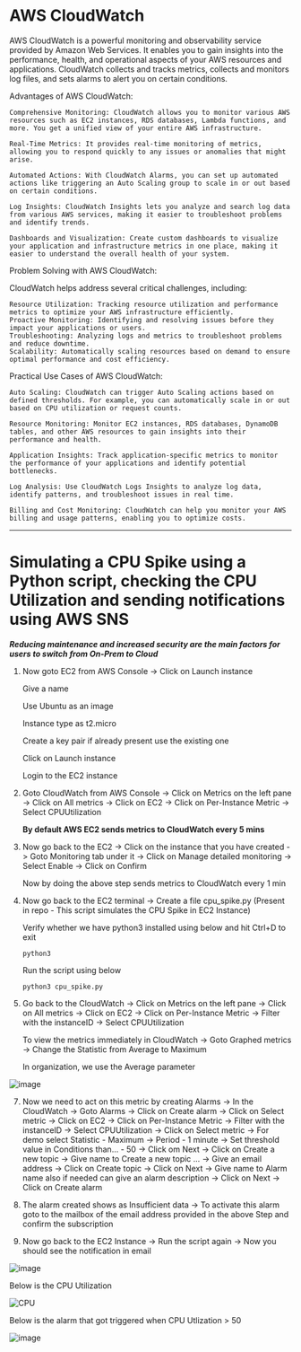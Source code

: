 # AWS CloudWatch


AWS CloudWatch is a powerful monitoring and observability service provided by Amazon Web Services. It enables you to gain insights into the performance, health, and operational aspects of your AWS resources and applications. CloudWatch collects and tracks metrics, collects and monitors log files, and sets alarms to alert you on certain conditions.

Advantages of AWS CloudWatch:

    Comprehensive Monitoring: CloudWatch allows you to monitor various AWS resources such as EC2 instances, RDS databases, Lambda functions, and more. You get a unified view of your entire AWS infrastructure.

    Real-Time Metrics: It provides real-time monitoring of metrics, allowing you to respond quickly to any issues or anomalies that might arise.

    Automated Actions: With CloudWatch Alarms, you can set up automated actions like triggering an Auto Scaling group to scale in or out based on certain conditions.

    Log Insights: CloudWatch Insights lets you analyze and search log data from various AWS services, making it easier to troubleshoot problems and identify trends.

    Dashboards and Visualization: Create custom dashboards to visualize your application and infrastructure metrics in one place, making it easier to understand the overall health of your system.

Problem Solving with AWS CloudWatch:

CloudWatch helps address several critical challenges, including:

    Resource Utilization: Tracking resource utilization and performance metrics to optimize your AWS infrastructure efficiently.
    Proactive Monitoring: Identifying and resolving issues before they impact your applications or users.
    Troubleshooting: Analyzing logs and metrics to troubleshoot problems and reduce downtime.
    Scalability: Automatically scaling resources based on demand to ensure optimal performance and cost efficiency.

Practical Use Cases of AWS CloudWatch:

    Auto Scaling: CloudWatch can trigger Auto Scaling actions based on defined thresholds. For example, you can automatically scale in or out based on CPU utilization or request counts.

    Resource Monitoring: Monitor EC2 instances, RDS databases, DynamoDB tables, and other AWS resources to gain insights into their performance and health.

    Application Insights: Track application-specific metrics to monitor the performance of your applications and identify potential bottlenecks.

    Log Analysis: Use CloudWatch Logs Insights to analyze log data, identify patterns, and troubleshoot issues in real time.

    Billing and Cost Monitoring: CloudWatch can help you monitor your AWS billing and usage patterns, enabling you to optimize costs.

---
# Simulating a CPU Spike using a Python script, checking the CPU Utilization and sending notifications using AWS SNS 


***Reducing maintenance and increased security are the main factors for users to switch from On-Prem to Cloud***


1. Now goto EC2 from AWS Console -> Click on Launch instance

    Give a name
    
    Use Ubuntu as an image
    
    Instance type as t2.micro
    
    Create a key pair if already present use the existing one
    
    Click on Launch instance
    
    Login to the EC2 instance


2. Goto CloudWatch from AWS Console -> Click on Metrics on the left pane -> Click on All metrics -> Click on EC2 -> Click on Per-Instance Metric -> Select CPUUtilization

    **By default AWS EC2 sends metrics to CloudWatch every 5 mins**


3. Now go back to the EC2 -> Click on the instance that you have created -> Goto Monitoring tab under it -> Click on Manage detailed monitoring -> Select Enable -> Click on Confirm

    Now by doing the above step sends metrics to CloudWatch every 1 min


4. Now go back to the EC2 terminal -> Create a file cpu_spike.py (Present in repo - This script simulates the CPU Spike in EC2 Instance)

    Verify whether we have python3 installed using below and hit Ctrl+D to exit

   ```
   python3
   ```
    
    Run the script using below
   ``` 
   python3 cpu_spike.py
   ```


6. Go back to the CloudWatch -> Click on Metrics on the left pane -> Click on All metrics -> Click on EC2 -> Click on Per-Instance Metric -> Filter with the instanceID ->  Select CPUUtilization

    To view the metrics immediately in CloudWatch -> Goto Graphed metrics -> Change the Statistic from Average to Maximum 
    
    In organization, we use the Average parameter

![image](https://github.com/Pavan-1997/AWS_CloudWatch/assets/32020205/f71d947d-a13c-4e09-b328-bbcb8a0eeb01)


7. Now we need to act on this metric by creating Alarms -> In the CloudWatch -> Goto Alarms -> Click on Create alarm -> Click on Select metric -> Click on EC2 -> Click on Per-Instance Metric -> Filter with the instanceID ->  Select CPUUtilization -> Click on Select metric -> For demo select Statistic - Maximum -> Period - 1 minute -> Set threshold value in Conditions than... - 50 -> Click om Next -> Click on Create a new topic -> Give name to Create a new topic ... -> Give an email address -> Click on Create topic -> Click on Next -> Give name to Alarm name also if needed can give an alarm description -> Click on Next -> Click on Create alarm


8. The alarm created shows as Insufficient data -> To activate this alarm goto to the mailbox of the email address provided in the above Step and confirm the subscription


9. Now go back to the EC2 Instance -> Run the script again -> Now you should see the notification in email

![image](https://github.com/Pavan-1997/AWS_CloudWatch/assets/32020205/afa366df-d452-418d-9a68-b975a5ba40cc)

Below is the CPU Utilization

![CPU](https://github.com/Pavan-1997/AWS_CloudWatch/assets/32020205/cbeba4a1-ac61-4953-9893-129cd40e95e2)

Below is the alarm that got triggered when CPU Utlization > 50

![image](https://github.com/Pavan-1997/AWS_CloudWatch/assets/32020205/b0eb1a32-7ddf-4223-bca0-ba3712aabe8b)


